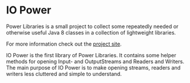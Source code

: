 # IO Power
Power Libraries is a small project to collect some repeatedly needed or otherwise useful Java 8 classes in a collection of lightweight libraries.

For more information check out the [project site](http://power-libraries.github.io/).

IO Power is the first library of Power Libraries. It contains some helper methods for opening Input- and OutputStreams and Readers and Writers. The main purpose of IO Power is to make opening streams, readers and writers less cluttered and simple to understand.
